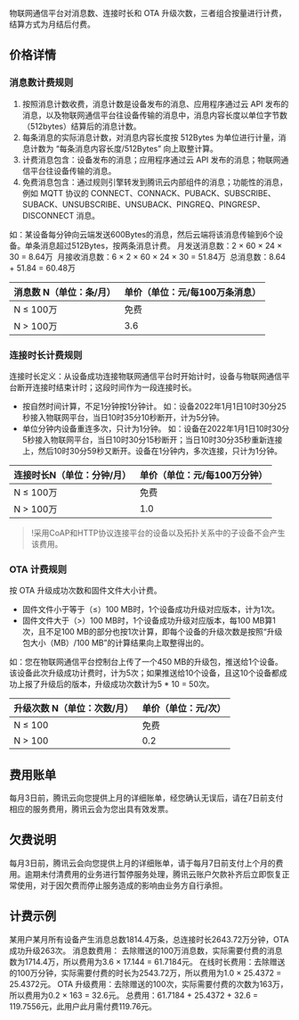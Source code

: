 ﻿物联网通信平台对消息数、连接时长和 OTA 升级次数，三者组合按量进行计费，结算方式为月结后付费。

## 价格详情

### 消息数计费规则

1. 按照消息计数收费，消息计数是设备发布的消息、应用程序通过云 API 发布的消息，以及物联网通信平台往设备传输的消息中，消息内容长度以单位字节数（512bytes）结算后的消息计数。
2. 每条消息的实际消息计数，对消息内容长度按 512Bytes 为单位进行计量，消息计数为 “每条消息内容长度/512Bytes” 向上取整计算。
3. 计费消息包含：设备发布的消息；应用程序通过云 API 发布的消息；物联网通信平台往设备传输的消息。
4. 免费消息包含：通过规则引擎转发到腾讯云内部组件的消息；功能性的消息，例如 MQTT 协议的 CONNECT、CONNACK、PUBACK、SUBSCRIBE、SUBACK、UNSUBSCRIBE、UNSUBACK、PINGREQ、PINGRESP、DISCONNECT 消息。

如：某设备每分钟向云端发送600Bytes的消息，然后云端将该消息传输到6个设备。单条消息超过512Bytes，按两条消息计费。
月发送消息数：2 × 60 × 24 × 30 = 8.64万 
月接收消息数：6 × 2 × 60 × 24 × 30 = 51.84万 
总消息数：8.64 + 51.84 = 60.48万

| 消息数 N（单位：条/月） | 单价（单位：元/每100万条消息） |
| ----------------------- | ------------------------------ |
| N ≤ 100万               | 免费                           |
| N > 100万               | 3.6                            |

### 连接时长计费规则

连接时长定义：从设备成功连接物联网通信平台时开始计时，设备与物联网通信平台断开连接时结束计时；这段时间作为一段连接时长。

- 按自然时间计算，不足1分钟按1分钟计。
  如：设备2022年1月1日10时30分25秒接入物联网平台，当日10时35分10秒断开，计为5分钟。
- 单位分钟内设备重连多次，只计为1分钟。
  如：设备在2022年1月1日10时30分5秒接入物联网平台，当日10时30分15秒断开；当日10时30分35秒重新连接上，然后10时30分59秒又断开。设备在1分钟内，多次连接，只计为1分钟。

| 连接时长N（单位：分钟/月） | 单价（单位：元/每100万分钟） |
| -------------------------- | ---------------------------- |
| N ≤ 100万                  | 免费                         |
| N > 100万                  | 1.0                          |

> !采用CoAP和HTTP协议连接平台的设备以及拓扑关系中的子设备不会产生该费用。

### OTA 计费规则

按 OTA 升级成功次数和固件文件大小计费。

- 固件文件小于等于（≤）100 MB时，1个设备成功升级对应版本，计为1次。
- 固件文件大于（>）100 MB时，1个设备成功升级对应版本，每100 MB算1次，且不足100 MB的部分也按1次计算，即每个设备的升级次数是按照“升级包大小（MB）/100 MB”的计算结果向上取整得出的。

如：您在物联网通信平台控制台上传了一个450 MB的升级包，推送给1个设备。该设备此次升级成功计费时，计为5次；如果推送给10个设备，且这10个设备都成功上报了升级后的版本，升级成功次数计为5 \* 10 = 50次。

| 升级次数 N（单位：次数/月） | 单价（单位：元/次） |
| --------------------------- | ------------------- |
| N ≤ 100                     | 免费                |
| N > 100                     | 0.2                 |

## 费用账单

每月3日前，腾讯云向您提供上月的详细账单，经您确认无误后，请在7日前支付相应的服务费用，腾讯云会为您出具有效发票。

## 欠费说明

每月3日前，腾讯云会向您提供上月的详细账单，请于每月7日前支付上个月的费用。逾期未付清费用的业务进行暂停服务处理，腾讯云账户欠款补齐后立即恢复正常使用，对于因欠费而停止服务造成的影响由业务方自行承担。

## 计费示例

某用户某月所有设备产生消息总数1814.4万条，总连接时长2643.72万分钟，OTA 成功升级263次。
消息数费用： 去除赠送的100万消息数，实际需要付费的消息数为1714.4万，所以费用为3.6 × 17.144 = 61.7184元。
在线时长费用：去除赠送的100万分钟，实际需要付费的时长为2543.72万，所以费用为1.0 × 25.4372 = 25.4372元。
OTA 升级费用：去除赠送的100次，实际需要付费的次数为163万，所以费用为0.2 × 163 = 32.6元。
总费用：61.7184 + 25.4372 + 32.6 = 119.7556元，此用户此月需付费119.76元。
